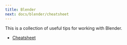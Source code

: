 ```yaml
---
title: Blender
next: docs/blender/cheatsheet
---
```


This is a collection of useful tips for working with Blender.

- [Cheatsheet](cheatsheet)